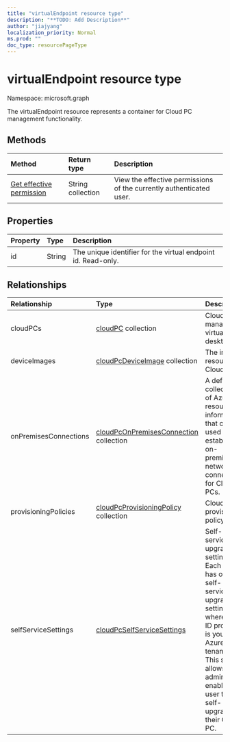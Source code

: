 ```yaml
---
title: "virtualEndpoint resource type"
description: "**TODO: Add Description**"
author: "jiajyang"
localization_priority: Normal
ms.prod: ""
doc_type: resourcePageType
---
```


# virtualEndpoint resource type

Namespace: microsoft.graph

The virtualEndpoint resource represents a container for Cloud PC management functionality.

## Methods

|Method|Return type|Description|
|:---|:---|:---|
|[Get effective permission](../api/virtualendpoint-geteffectivepermissions.md)|String collection|View the effective permissions of the currently authenticated user.|

## Properties

|Property|Type|Description|
|:---|:---|:---|
|id|String|The unique identifier for the virtual endpoint id. Read-only.|

## Relationships

|Relationship|Type|Description|
|:---|:---|:---|
|cloudPCs|[cloudPC](../resources/cloudpc.md) collection|Cloud managed virtual desktops.|
|deviceImages|[cloudPcDeviceImage](../resources/cloudpcdeviceimage.md) collection|The image resource on Cloud PC.|
|onPremisesConnections|[cloudPcOnPremisesConnection](../resources/cloudpconpremisesconnection.md) collection|A defined collection of Azure resource information that can be used to establish on-premises network connectivity for Cloud PCs.|
|provisioningPolicies|[cloudPcProvisioningPolicy](../resources/cloudpcprovisioningpolicy.md) collection|Cloud PC provisioning policy.|
|selfServiceSettings|[cloudPcSelfServiceSettings](../resources/cloudpcselfservicesettings.md)|Self-service upgrade setting. Each tenant has one self-service upgrade setting, where the ID property is your Azure AD tenant ID. This setting allows an admin to enable a user to self-upgrade their Cloud PC.|
